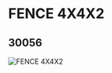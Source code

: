 # FENCE 4X4X2
## 30056
![FENCE 4X4X2](https://lc-www-live-s.legocdn.com/media/bricks/5/2/4119525.jpg)